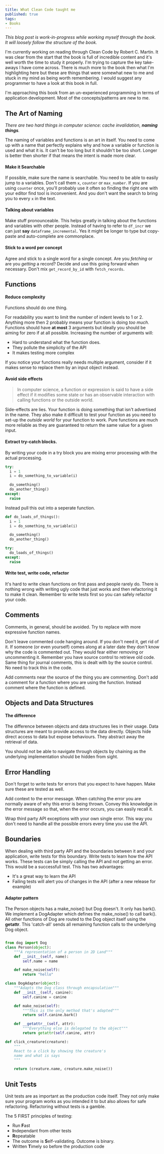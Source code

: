 ```yaml
---
title: What Clean Code taught me
published: true
tags:
- Books
---
```

*This blog post is work-in-progress while working myself through the book. It will loosely follow the structure of the book.*

I'm currently working on reading through Clean Code by Robert C. Martin. It was clear from the start that the book is full of incredible content and it's well worth the time to study it properly. I'm trying to capture the key take-aways I have come across. There is much more to the book then what I'm highlighting here but these are things that were somewhat new to me and stuck in my mind as being worth remembering. I would suggest any programmer to have a look at this book in full. 

I'm approaching this book from an un-experienced programming in terms of application development. Most of the concepts/patterns are new to me.

## The Art of Naming

*There are two hard things in computer science: cache invalidation, **naming things**.*

The naming of variables and functions is an art in itself. You need to come up with a name that perfectly explains why and how a variable or function is used and what it is. It can't be too long but it shouldn't be too short. Longer is better then shorter if that means the intent is made more clear. 

#### Make it Searchable

If possible, make sure the name is searchable. You need to be able to easily jump to a variables. Don't call them `x`, `counter` or `max_number`. If you are using `counter` once, you'll probably use it often so finding the right one with your editor find tool is inconvenient. And you don't want the search to bring you to every `x` in the text. 

#### Talking about variables

Make stuff pronounceable. This helps greatly in talking about the functions and variables with other people. Instead of having to refer to `df_incr` we can just **say** `dataframe_incremental`. Yes it might be longer to type but copy-paste and auto-complete are commonplace.

#### Stick to a word per concept

Agree and stick to a single word for a single concept. Are you *fetching* or are you *getting* a record? Decide and use this going forward when necessary. Don't mix `get_record_by_id` with `fetch_records`.

## Functions

#### Reduce complexity

Functions should do one thing. 

For readability you want to limit the number of indent levels to 1 or 2. Anything more then 2 probably means your function is doing *too much*. Functions should have **at most** 3 arguments but ideally you should be aiming for zero if at all possible. Increasing the number of arguments will:

* Hard to understand what the function does. 
* They pollute the simplicity of the API
* It makes testing more complex 
 
If you notice your functions really needs multiple argument, consider if it makes sense to replace them by an input object instead.

#### Avoid side effects

> In computer science, a function or expression is said to have a side effect if it modifies some state or has an observable interaction with calling functions or the outside world.

Side-effects are lies. Your function is doing something that isn't advertised in the name. They also make it difficult to test your function as you need to set-up the *outside world* for your function to work. Pure functions are much more reliable as they are guaranteed to return the same value for a given input.  

#### Extract try-catch blocks. 

By writing your code in a try block you are mixing error processing with the actual processing.


```python
try:
  i = 1
  i = do_something_to_variable(i)

  do_something()
  do_another_thing()
except:
  raise
```  

Instead pull this out into a seperate function.

```python
def do_loads_of_things():
  i = 1
  i = do_something_to_variable(i)

  do_something()
  do_another_thing()

try:
  do_loads_of_things()
except:
  raise
```

#### Write test, write code, refactor

It's hard to write clean functions on first pass and people rarely do. There is nothing wrong with writing ugly code that just works and then refactoring it to make it clean. Remember to write tests first so you can safely refactor your code.

## Comments

Comments, in general, should be avoided. Try to replace with more expressive function names. 

Don't leave commented code hanging around. If you don't need it, get rid of it.  If someone (or even yourself) comes along at a later date they don't know why the code is commented out. They would fear either removing or uncommenting it. Remember you have source control to retrieve old code. Same thing for journal comments, this is dealt with by the source control. No need to track this in the code.

Add comments near the source of the thing you are commenting. Don't add a comment for a function where you are using the function. Instead comment where the function is defined.

## Objects and Data Structures

#### The difference

The difference between objects and data structures lies in their usage. Data structures are meant to provide access to the data directly. Objects hide direct access to data but expose behaviours. They abstract away the retrieval of data.

You should not be able to navigate through objects by chaining as the underlying implementation should be hidden from sight. 

## Error Handling

Don't forget to write tests for errors that you expect to have happen. Make sure these are tested as well.

Add context to the error message. When catching the error you are normally aware of why this error is being thrown. Convey this knowledge in the error message so that, when the error occurs, you can easily recall it. 

Wrap third party API exceptions with your own single error. This way you don't need to handle all the possible errors every time you use the API.

## Boundaries

When dealing with third party API and the boundaries between it and your application, write tests for this boundary. Write tests to learn how the API works. These tests can be simply calling the API and not getting an error. This would be a successfull test. This has two advantages:

* It's a great way to learn the API
* Failing tests will alert you of changes in the API (after a new release for example)

#### Adapter pattern

The Person objects has a make_noise() but Dog doesn't. It only has bark(). We implement a DogAdapter which defines the make_noise() to call bark(). All other functions of Dog are routed to the Dog object itself using the __getattr__. This 'catch-all' sends all remaining function calls to the underlying Dog object.

```python

from dog import Dog
class Person(object):
    """A representation of a person in 2D Land"""
    def __init__(self, name):
        self.name = name

    def make_noise(self):
        return "hello"

class DogAdapter(object):
    """Adapts the Dog class through encapsulation"""
    def __init__(self, canine):
        self.canine = canine

    def make_noise(self):
        """This is the only method that's adapted"""
        return self.canine.bark()

    def __getattr__(self, attr):
        """Everything else is delegated to the object"""
        return getattr(self.canine, attr)

def click_creature(creature):
    """
    React to a click by showing the creature's
    name and what is says
    """

    return (creature.name, creature.make_noise())

```

## Unit Tests

Unit tests are as important as the production code itself. They not only make sure your program works as you intended it to but also allows for safe refactoring. Refactoring without tests is a gamble. 

The 5 FIRST principles of testing:

* Run **F**ast
* **I**ndependant from other tests
* **R**epeatable
* The outcome is **S**elf-validating. Outcome is binary.
* Written **T**imely so before the production code